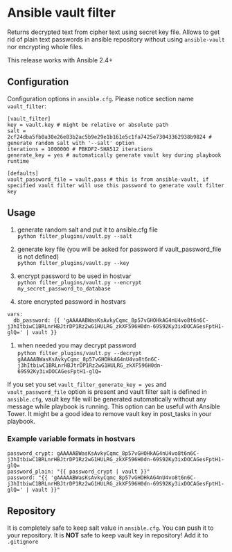 # Ansible vault filter

Returns decrypted text from cipher text using secret key file. Allows to get rid of plain text passwords in ansible repository without using `ansible-vault` nor encrypting whole files.

This release works with Ansible 2.4+

## Configuration

Configuration options in `ansible.cfg`. Please notice section name `vault_filter`:

```
[vault_filter]
key = vault.key # might be relative or absolute path
salt = 2cf24dba5fb0a30e26e83b2ac5b9e29e1b161e5c1fa7425e73043362938b9824 # generate random salt with '--salt' option
iterations = 1000000 # PBKDF2-SHA512 iterations
generate_key = yes # automatically generate vault key during playbook runtime

[defaults]
vault_password_file = vault.pass # this is from ansible-vault, if specified vault filter will use this password to generate vault filter key
```

## Usage

1. generate random salt and put it to ansible.cfg file  
  `python filter_plugins/vault.py --salt`

1. generate key file (you will be asked for password if vault_password_file is not defined)  
    `python filter_plugins/vault.py --key`

1. encrypt password to be used in hostvar  
    `python filter_plugins/vault.py --encrypt my_secret_password_to_database`

1. store encrypted password in hostvars  
```
vars:  
  db_password: {{ 'gAAAAABWasKsAvkyCqmc_8p57vGHOHkAG4nU4vo8t6n6C-j3hItbiwC1BRLnrHBJtrDP1Rz2wG1HULRG_zkXF596H0dn-69S92Ky3ixDOCAGesFptH1-glQ=' | vault }}
```
1. when needed you may decrypt password  
    `python filter_plugins/vault.py --decrypt gAAAAABWasKsAvkyCqmc_8p57vGHOHkAG4nU4vo8t6n6C-j3hItbiwC1BRLnrHBJtrDP1Rz2wG1HULRG_zkXF596H0dn-69S92Ky3ixDOCAGesFptH1-glQ=`

If you set you set `vault_filter_generate_key = yes` and `vault_password_file` option is present and vault filter salt is defined in `ansible.cfg`, vault key file will be generated automatically without any message while playbook is running. This option can be useful with Ansible Tower. It might be a good idea to remove vault key in post_tasks in your playbook.

### Example variable formats in hostvars

```
password_crypt: gAAAAABWasKsAvkyCqmc_8p57vGHOHkAG4nU4vo8t6n6C-j3hItbiwC1BRLnrHBJtrDP1Rz2wG1HULRG_zkXF596H0dn-69S92Ky3ixDOCAGesFptH1-glQ=  
password_plain: "{{ password_crypt | vault }}"  
password: "{{ 'gAAAAABWasKsAvkyCqmc_8p57vGHOHkAG4nU4vo8t6n6C-j3hItbiwC1BRLnrHBJtrDP1Rz2wG1HULRG_zkXF596H0dn-69S92Ky3ixDOCAGesFptH1-glQ=' | vault }}"
```

## Repository

It is completely safe to keep salt value in `ansible.cfg`. You can push it to your repository.
It is **NOT** safe to keep vault key in repository! Add it to `.gitignore`
